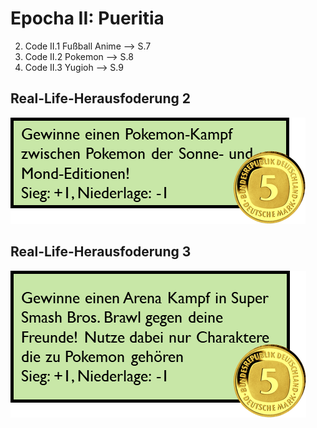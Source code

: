 <h1>Epocha II: Pueritia</h1>
 
2. Code II.1 Fußball Anime --> S.7
3. Code II.2 Pokemon --> S.8
4. Code II.3 Yugioh --> S.9

<h2>Real-Life-Herausfoderung 2</h2>

![alt text](image.png)

<h2>Real-Life-Herausfoderung 3</h2>

![alt text](image-1.png)